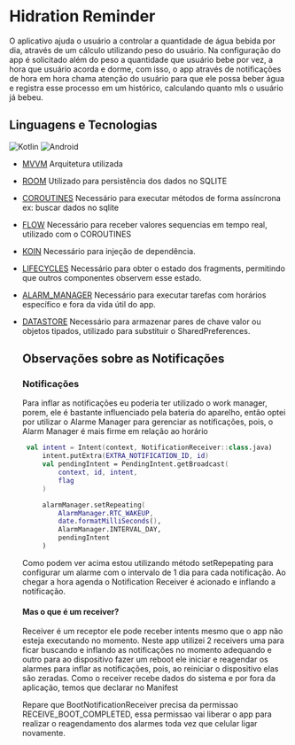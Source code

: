# Hidration Reminder

O aplicativo ajuda o usuário a controlar a quantidade de água bebida por dia, através de um cálculo
utilizando peso do usuário. Na configuração do app é solicitado além do peso a quantidade que usuário
bebe por vez, a hora que usuário acorda e dorme, com isso, o app através de notificações de hora em hora
chama atenção do usuário para que ele possa beber água e registra esse processo em um histórico,
calculando quanto mls o usuário já bebeu.

## Linguagens e Tecnologias

![Kotlin](https://img.shields.io/badge/-KOTLIN-orange?style=flat-square&logo=kotlin&logoColor=white) ![Android](https://img.shields.io/badge/-ANDROID-green?style=flat-square&logo=android&logoColor=white)
- [MVVM]
Arquitetura utilizada
- [ROOM]
Utilizado para persistência dos dados no SQLITE
- [COROUTINES]
Necessário para executar métodos de forma assíncrona ex: buscar dados no sqlite
- [FLOW]
Necessário para receber valores sequencias em tempo real, utilizado com o COROUTINES
- [KOIN]
Necessário para injeção de dependência.
- [LIFECYCLES]
Necessário para obter o estado dos fragments, permitindo que outros componentes observem esse estado.
- [ALARM_MANAGER]
Necessário para executar tarefas com horários específico e fora da vida útil do app.

- [DATASTORE]
Necessário para armazenar pares de chave valor ou objetos tipados, utilizado para substituir o SharedPreferences.


   [MVVM]: <https://developer.android.com/jetpack/guide>
   [ROOM]:<https://developer.android.com/training/data-storage/room>
   [COROUTINES]:<https://developer.android.com/kotlin/coroutines?hl=pt-br>
   [FLOW]:<https://developer.android.com/kotlin/flow?hl=pt-br>
   [KOIN]:<https://insert-koin.io/>
   [LIFECYCLES]:<https://developer.android.com/topic/libraries/architecture/lifecycle>
   [ALARM_MANAGER]:<https://developer.android.com/reference/android/app/AlarmManager>
   [DATASTORE]:<https://developer.android.com/topic/libraries/architecture/datastore?hl=pt-br>

   ## Observações sobre as Notificações

   ### Notificações
  Para inflar as notificações eu poderia ter utilizado o work manager, porem, ele é bastante influenciado pela bateria do aparelho, então optei por utilizar o Alarme Manager para gerenciar as notificações, pois, o Alarm Manager é mais firme em relação ao horário

   ```kotlin
    val intent = Intent(context, NotificationReceiver::class.java)
        intent.putExtra(EXTRA_NOTIFICATION_ID, id)
        val pendingIntent = PendingIntent.getBroadcast(
            context, id, intent,
            flag
        )

        alarmManager.setRepeating(
            AlarmManager.RTC_WAKEUP,
            date.formatMilliSeconds(),
            AlarmManager.INTERVAL_DAY,
            pendingIntent
        )
    ```

   Como podem ver acima estou utilizando método setRepepating para configurar um alarme com o intervalo
    de 1 dia para cada notificação. Ao chegar a hora agenda o Notification Receiver é acionado e inflando
    a notificação.

    #### Mas o que é um receiver?
    Receiver é um receptor ele pode receber intents mesmo que o app não esteja executando no momento. Neste
    app utilizei 2 receivers uma para ficar buscando e inflando as notificações no momento adequando e outro
    para ao dispositivo fazer um reboot ele iniciar e reagendar os alarmes para inflar as notificações, pois,
    ao reiniciar o dispositivo elas são zeradas.
    Como o receiver recebe dados do sistema e por fora da aplicação, temos que declarar no Manifest

    <xml>
     <receiver android:name=".notifications.NotificationReceiver" android:enabled="true"/>
        <receiver android:name=".notifications.BootNotificationReceiver"
            android:enabled="true"
            android:label="NotificationReceiver"
            android:permission="android.permission.RECEIVE_BOOT_COMPLETED"
            android:exported="false">
            <intent-filter>
                <action android:name="android.intent.action.BOOT_COMPLETED"/>
                <action android:name="android.intent.action.QUICKBOOT_POWERON" />
            </intent-filter>
        </receiver>
    </xml>
    Repare que BootNotificationReceiver precisa da permissao RECEIVE_BOOT_COMPLETED, essa permissao vai liberar o app para realizar o reagendamento dos alarmes toda vez que celular ligar novamente.
